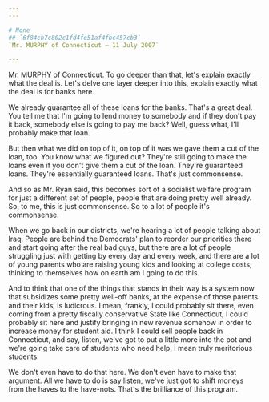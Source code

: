 ```yaml
---
---

# None
## `6f84cb7c802c1fd4fe51af4fbc457cb3`
`Mr. MURPHY of Connecticut — 11 July 2007`

---
```



Mr. MURPHY of Connecticut. To go deeper than that, let's explain 
exactly what the deal is. Let's delve one layer deeper into this, 
explain exactly what the deal is for banks here.

We already guarantee all of these loans for the banks. That's a great 
deal. You tell me that I'm going to lend money to somebody and if they 
don't pay it back, somebody else is going to pay me back? Well, guess 
what, I'll probably make that loan.

But then what we did on top of it, on top of it was we gave them a 
cut of the loan, too. You know what we figured out? They're still going 
to make the loans even if you don't give them a cut of the loan. 
They're guaranteed loans. They're essentially guaranteed loans. That's 
just commonsense.

And so as Mr. Ryan said, this becomes sort of a socialist welfare 
program for just a different set of people, people that are doing 
pretty well already. So, to me, this is just commonsense. So to a lot 
of people it's commonsense.

When we go back in our districts, we're hearing a lot of people 
talking about Iraq. People are behind the Democrats' plan to reorder 
our priorities there and start going after the real bad guys, but there 
are a lot of people struggling just with getting by every day and every 
week, and there are a lot of young parents who are raising young kids 
and looking at college costs, thinking to themselves how on earth am I 
going to do this.

And to think that one of the things that stands in their way is a 
system now that subsidizes some pretty well-off banks, at the expense 
of those parents and their kids, is ludicrous. I mean, frankly, I could 
probably sit there, even coming from a pretty fiscally conservative 
State like Connecticut, I could probably sit here and justify bringing 
in new revenue somehow in order to increase money for student aid. I 
think I could sell people back in Connecticut, and say, listen, we've 
got to put a little more into the pot and we're going take care of 
students who need help, I mean truly meritorious students.

We don't even have to do that here. We don't even have to make that 
argument. All we have to do is say listen, we've just got to shift 
moneys from the haves to the have-nots. That's the brilliance of this 
program.